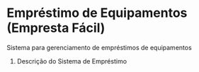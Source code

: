 # Empréstimo de Equipamentos (Empresta Fácil)
Sistema para gerenciamento de empréstimos de equipamentos

1. Descrição do Sistema de Empréstimo
